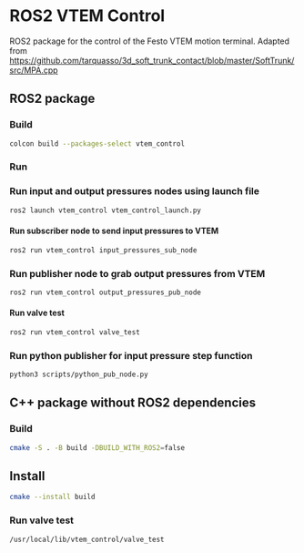 # ROS2 VTEM Control
ROS2 package for the control of the Festo VTEM motion terminal. Adapted from https://github.com/tarquasso/3d_soft_trunk_contact/blob/master/SoftTrunk/src/MPA.cpp

## ROS2 package
### Build
```bash
colcon build --packages-select vtem_control
```
### Run

### Run input and output pressures nodes using launch file
```bash
ros2 launch vtem_control vtem_control_launch.py
```

#### Run subscriber node to send input pressures to VTEM
```bash
ros2 run vtem_control input_pressures_sub_node
```

### Run publisher node to grab output pressures from VTEM
```bash
ros2 run vtem_control output_pressures_pub_node
```

#### Run valve test
```bash
ros2 run vtem_control valve_test
```

### Run python publisher for input pressure step function
```bash
python3 scripts/python_pub_node.py
```

## C++ package without ROS2 dependencies
### Build
```bash
cmake -S . -B build -DBUILD_WITH_ROS2=false
```
## Install
```bash
cmake --install build
```
### Run valve test
```bash
/usr/local/lib/vtem_control/valve_test
```